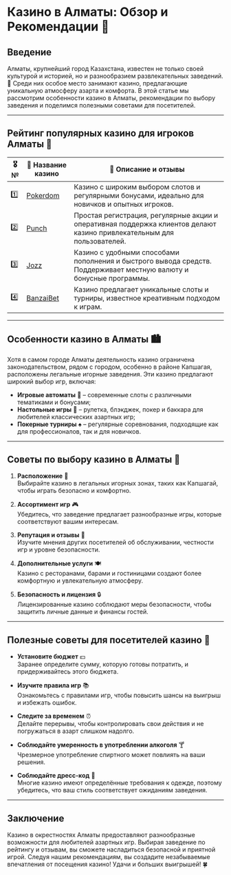 # Казино в Алматы: Обзор и Рекомендации 🎲

## Введение

Алматы, крупнейший город Казахстана, известен не только своей культурой и историей, но и разнообразием развлекательных заведений. 🎰 Среди них особое место занимают казино, предлагающие уникальную атмосферу азарта и комфорта. В этой статье мы рассмотрим особенности казино в Алматы, рекомендации по выбору заведения и поделимся полезными советами для посетителей.

---

## Рейтинг популярных казино для игроков Алматы 🌟

| 🎖️ № | 🎲 Название казино | 💬 Описание и отзывы |
|------|---------------------|----------------------|
| 1️⃣ | [Pokerdom](https://brandplay.link/4k77v2yx) | Казино с широким выбором слотов и регулярными бонусами, идеально для новичков и опытных игроков. |
| 2️⃣ | [Punch](https://betpunch1.com/d638d6d39) | Простая регистрация, регулярные акции и оперативная поддержка клиентов делают казино привлекательным для пользователей. |
| 3️⃣ | [Jozz](https://tk435zi5i9.com/alt/jozz/registration?e8250665e216213938eeaefaf3e61c0a) | Казино с удобными способами пополнения и быстрого вывода средств. Поддерживает местную валюту и бонусные программы. |
| 4️⃣ | [BanzaiBet](https://bnzstr009.com/e9rVJ) | Казино предлагает уникальные слоты и турниры, известное креативным подходом к играм. |

---

## Особенности казино в Алматы 🏙️

Хотя в самом городе Алматы деятельность казино ограничена законодательством, рядом с городом, особенно в районе Капшагая, расположены легальные игорные заведения. Эти казино предлагают широкий выбор игр, включая:

- **Игровые автоматы** 🎰 – современные слоты с различными тематиками и бонусами;
- **Настольные игры** 🎲 – рулетка, блэкджек, покер и баккара для любителей классических азартных игр;
- **Покерные турниры** ♠️ – регулярные соревнования, подходящие как для профессионалов, так и для новичков.

---

## Советы по выбору казино в Алматы 🧾

1. **Расположение** 📍  
   Выбирайте казино в легальных игорных зонах, таких как Капшагай, чтобы играть безопасно и комфортно.

2. **Ассортимент игр** 🎮  
   Убедитесь, что заведение предлагает разнообразные игры, которые соответствуют вашим интересам.

3. **Репутация и отзывы** 💬  
   Изучите мнения других посетителей об обслуживании, честности игр и уровне безопасности.

4. **Дополнительные услуги** 🍽️  
   Казино с ресторанами, барами и гостиницами создают более комфортную и увлекательную атмосферу.

5. **Безопасность и лицензия** 🔒  
   Лицензированные казино соблюдают меры безопасности, чтобы защитить личные данные и финансы гостей.

---

## Полезные советы для посетителей казино 🎯

- **Установите бюджет** 💵  
  Заранее определите сумму, которую готовы потратить, и придерживайтесь этого бюджета.

- **Изучите правила игр** 📚  
  Ознакомьтесь с правилами игр, чтобы повысить шансы на выигрыш и избежать ошибок.

- **Следите за временем** ⏰  
  Делайте перерывы, чтобы контролировать свои действия и не погружаться в азарт слишком надолго.

- **Соблюдайте умеренность в употреблении алкоголя** 🍸  
  Чрезмерное употребление спиртного может повлиять на ваши решения.

- **Соблюдайте дресс-код** 👔  
  Многие казино имеют определённые требования к одежде, поэтому убедитесь, что ваш стиль соответствует ожиданиям заведения.

---

## Заключение

Казино в окрестностях Алматы предоставляют разнообразные возможности для любителей азартных игр. Выбирая заведение по рейтингу и отзывам, вы сможете насладиться безопасной и приятной игрой. Следуя нашим рекомендациям, вы создадите незабываемые впечатления от посещения казино! Удачи и больших выигрышей! 🍀
